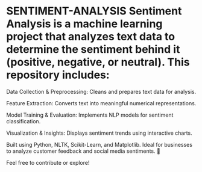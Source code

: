 # SENTIMENT-ANALYSIS Sentiment Analysis is a machine learning project that analyzes text data to determine the sentiment behind it (positive, negative, or neutral). This repository includes:

Data Collection & Preprocessing: Cleans and prepares text data for analysis.

Feature Extraction: Converts text into meaningful numerical representations.

Model Training & Evaluation: Implements NLP models for sentiment classification.

Visualization & Insights: Displays sentiment trends using interactive charts.

Built using Python, NLTK, Scikit-Learn, and Matplotlib. Ideal for businesses to analyze customer feedback and social media sentiments. 🚀

Feel free to contribute or explore!

